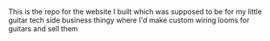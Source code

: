 This is the repo for the website I built which was supposed to be for my little guitar tech side business thingy where I'd make custom wiring looms for guitars and sell them
